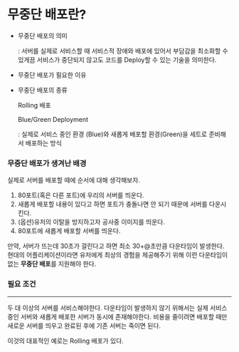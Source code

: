 # 무중단 배포란?

- 무중단 배포의 의미

    : 서버를 실제로 서비스할 때 서비스적 장애와 배포에 있어서 부담감을 최소화할 수 있게끔 서비스가 중단되지 않고도 코드를 Deploy할 수 있는 기술을 의미한다.

- 무중단 배포가 필요한 이유

- 무중단 배포의 종류

    Rolling 배포

    Blue/Green Deployment

    : 실제로 서비스 중인 환경 (Blue)와 새롭게 배포할 환경(Green)을 세트로 준비해서 배포하는 방식

### 무중단 배포가 생겨난 배경

 실제로 서버를 배포할 때에 순서에 대해 생각해보자.

1. 80포트(혹은 다른 포트)에 우리의 서버를 띄운다.
2. 새롭게 배포할 내용이 있다고 하면 포트가 충돌나면 안 되기 때문에 서버를 다운시킨다.
3. (옵션)유저의 이탈을 방지하고자 공사중 이미지를 띄운다.
4. 80포트에 새롭게 배포할 서버를 띄운다.

 만약, 서버가 뜨는데 30초가 걸린다고 하면 최소 30+@초만큼 다운타임이 발생한다. 현대의 어플리케이션이라면 유저에게 최상의 경험을 제공해주기 위해 이런 다운타임이 없는 **무중단 배포**를 지원해야 한다.

### 필요 조건

---

 두 대 이상의 서버를 서비스해야한다. 다운타임이 발생하지 않기 위해서는 실제 서비스 중인 서버와 새롭게 배포한 서버가 동시에 존재해야한다. 비용을 줄이려면 배포할 때만 새로운 서버를 띄우고 완료된 후에 기존 서버는 죽이면 된다. 

이것의 대표적인 예로는 Rolling 배포가 있다.